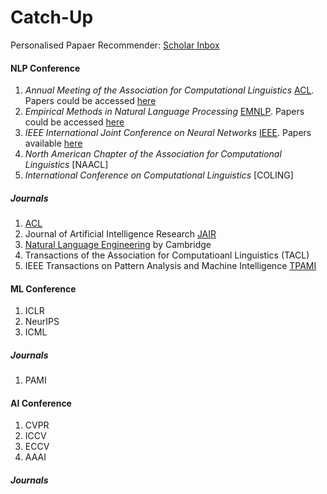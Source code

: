 # Catch-Up

Personalised Papaer Recommender: [Scholar Inbox](https://www.scholar-inbox.com/) <br>

#### NLP Conference <br>
1. _Annual Meeting of the Association for Computational Linguistics_ [ACL](https://2024.aclweb.org/). Papers could be accessed [here](https://aclanthology.org/venues/acl/)
2. _Empirical Methods in Natural Language Processing_ [EMNLP](https://2023.emnlp.org/). Papers could be accessed [here](https://aclanthology.org/events/emnlp-2023/)
3. _IEEE International Joint Conference on Neural Networks_ [IEEE](https://2023.ijcnn.org/). Papers available [here](https://ieeexplore.ieee.org/xpl/conhome/1000500/all-proceedings)
4. _North American Chapter of the Association for Computational Linguistics_ [NAACL]
5. _International Conference on Computational Linguistics_ [COLING]


##### Journals
1. [ACL](https://aclanthology.org/)
2. Journal of Artificial Intelligence Research [JAIR](https://www.jair.org/index.php/jair)
3. [Natural Language Engineering](https://www.cambridge.org/core/journals/natural-language-engineering) by Cambridge
4. Transactions of the Association for Computatioanl Linguistics (TACL)
5. IEEE Transactions on Pattern Analysis and Machine Intelligence [TPAMI](https://ieeexplore.ieee.org/xpl/RecentIssue.jsp?punumber=34)

#### ML Conference
1. ICLR
2. NeurIPS
3. ICML

##### Journals
1. PAMI

#### AI Conference
1. CVPR
2. ICCV
3. ECCV
4. AAAI

##### Journals
